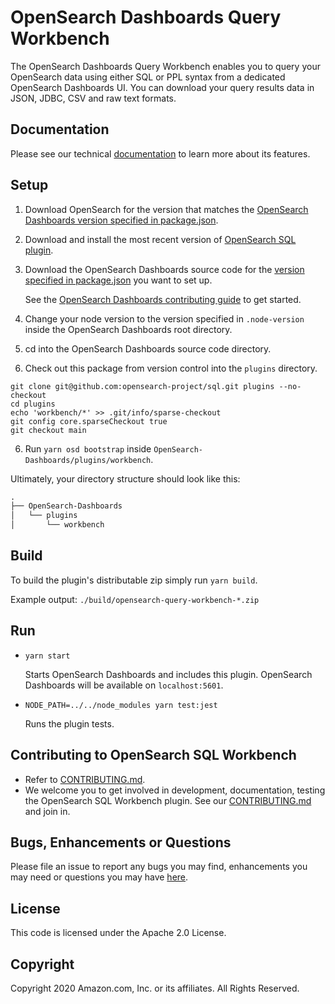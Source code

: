 # OpenSearch Dashboards Query Workbench

The OpenSearch Dashboards Query Workbench enables you to query your OpenSearch data using either SQL or PPL syntax from a dedicated OpenSearch Dashboards UI. You can download your query results data in JSON, JDBC, CSV and raw text formats.


## Documentation

Please see our technical [documentation](https://opendistro.github.io/for-elasticsearch-docs/) to learn more about its features.


## Setup

1. Download OpenSearch for the version that matches the [OpenSearch Dashboards version specified in package.json](./package.json#L8).
1. Download and install the most recent version of [OpenSearch SQL plugin](https://github.com/opensearch-project/sql#open-distro-for-elasticsearch-sql).
1. Download the OpenSearch Dashboards source code for the [version specified in package.json](./package.json#L8) you want to set up.

   See the [OpenSearch Dashboards contributing guide](https://github.com/opensearch-project/OpenSearch-Dashboards/blob/main/CONTRIBUTING.md) to get started.
   
1. Change your node version to the version specified in `.node-version` inside the OpenSearch Dashboards root directory.
1. cd into the OpenSearch Dashboards source code directory.
1. Check out this package from version control into the `plugins` directory.
```
git clone git@github.com:opensearch-project/sql.git plugins --no-checkout
cd plugins
echo 'workbench/*' >> .git/info/sparse-checkout
git config core.sparseCheckout true
git checkout main
```
6. Run `yarn osd bootstrap` inside `OpenSearch-Dashboards/plugins/workbench`.

Ultimately, your directory structure should look like this:

```md
.
├── OpenSearch-Dashboards
│   └── plugins
│       └── workbench
```


## Build

To build the plugin's distributable zip simply run `yarn build`.

Example output: `./build/opensearch-query-workbench-*.zip`


## Run

- `yarn start`

  Starts OpenSearch Dashboards and includes this plugin. OpenSearch Dashboards will be available on `localhost:5601`.

- `NODE_PATH=../../node_modules yarn test:jest`

  Runs the plugin tests.


## Contributing to OpenSearch SQL Workbench

- Refer to [CONTRIBUTING.md](./CONTRIBUTING.md).
- We welcome you to get involved in development, documentation, testing the OpenSearch SQL Workbench plugin. See our [CONTRIBUTING.md](./CONTRIBUTING.md) and join in.

## Bugs, Enhancements or Questions

Please file an issue to report any bugs you may find, enhancements you may need or questions you may have [here](https://github.com/opensearch-project/sql/issues).

## License

This code is licensed under the Apache 2.0 License. 

## Copyright

Copyright 2020 Amazon.com, Inc. or its affiliates. All Rights Reserved.
